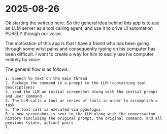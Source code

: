 # 2025-08-26

Ok starting the writeup here. So the general idea behind this app is to use an LLM server as a tool calling agent, and use it to drive UI automation PURELY through our voice.

The motivation of this app is that I have a friend who has been going through some wrist pains and consequently typing on his computer has been difficult. I want to create a way for him to easily use his computer entirely by voice. 

The general flow is as follows:

	1. Speech to text on the main thread
	2. Package the command in a prompt to the LLM (containing tool descriptions)
	3. send the LLM an initial screenshot along with the initial prompt and user command
	4. The LLM calls a tool or series of tools in order to accomplish a task
	5. The tool call is executed via pyautogui
	6. a new screenshot is sent to the LLM along with the conversation history (including the original prompt, the original command, and all previous (state, action) pairs
	7. 
